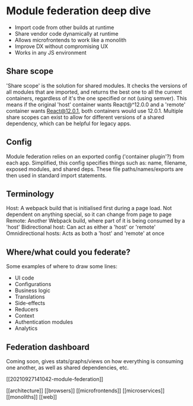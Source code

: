 # Module federation deep dive

- Import code from other builds at runtime
- Share vendor code dynamically at runtime
- Allows microfrontends to work like a monolith
- Improve DX without compromising UX
- Works in any JS environment

## Share scope

'Share scope' is the solution for shared modules. It checks the versions of all modules that are imported, and returns the best one to all the current containers, regardless of it's the one specified or not (using semver). This means if the original 'host' container wants React@^12.0.0 and a 'remote' container wants React@12.0.1, both containers would use 12.0.1.
Multiple share scopes can exist to allow for different versions of a shared dependency, which can be helpful for legacy apps.

## Config

Module federation relies on an exported config ('container plugin'?) from each app. Simplified, this config specifies things such as: name, filename, exposed modules, and shared deps. These file paths/names/exports are then used in standard import statements.

## Terminology

Host: A webpack build that is initialised first during a page load. Not dependent on anything special, so it can change from page to page
Remote: Another Webpack build, where part of it is being consumed by a 'host'
Bidirectional host: Can act as either a 'host' or 'remote'
Omnidirectional hosts: Acts as both a 'host' and 'remote' at once

## Where/what could you federate?

Some examples of where to draw some lines:

- UI code
- Configurations
- Business logic
- Translations
- Side-effects
- Reducers
- Context
- Authentication modules
- Analytics

## Federation dashboard

Coming soon, gives stats/graphs/views on how everything is consuming one another, as well as shared dependencies, etc.

[[20210927141042-module-federation]]

[[architecture]]
[[browsers]]
[[microfrontends]]
[[microservices]]
[[monoliths]]
[[web]]
